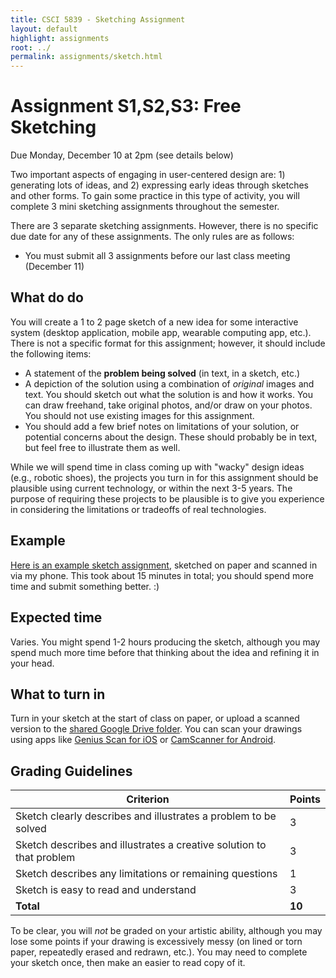```yaml
---
title: CSCI 5839 - Sketching Assignment
layout: default
highlight: assignments
root: ../
permalink: assignments/sketch.html
---
```

# Assignment S1,S2,S3: Free Sketching

Due Monday, December 10 at 2pm (see details below)

Two important aspects of engaging in user-centered design are: 1) generating lots of ideas, and 2) expressing early ideas through sketches and other forms. To gain some practice in this type of activity, you will complete 3 mini sketching assignments throughout the semester.

There are 3 separate sketching assignments. However, there is no specific due date for any of these assignments. The only rules are as follows:

- You must submit all 3 assignments before our last class meeting (December 11)

## What do do
You will create a 1 to 2 page sketch of a new idea for some interactive system (desktop application, mobile app, wearable computing app, etc.). There is not a specific format for this assignment; however, it should include the following items:

- A statement of the **problem being solved** (in text, in a sketch, etc.)
- A depiction of the solution using a combination of *original* images and text. You should sketch out what the solution is and how it works. You can draw freehand, take original photos, and/or draw on your photos. You should not use existing images for this assignment.
- You should add a few brief notes on limitations of your solution, or potential concerns about the design. These should probably be in text, but feel free to illustrate them as well.

While we will spend time in class coming up with "wacky" design ideas (e.g., robotic shoes), the projects you turn in for this assignment should be plausible using current technology, or within the next 3-5 years. The purpose of requiring these projects to be plausible is to give you experience in considering the limitations or tradeoffs of real technologies.

## Example
[Here is an example sketch assignment](../files/pizza.png), sketched on paper and scanned in via my phone. This took about 15 minutes in total; you should spend more time and submit something better. :)

## Expected time
Varies. You might spend 1-2 hours producing the sketch, although you may spend much more time before that thinking about the idea and refining it in your head.

## What to turn in
Turn in your sketch at the start of class on paper, or upload a scanned version to the [shared Google Drive folder](https://drive.google.com/a/colorado.edu/#folders/0B-vRV62_RpG2d0FIdU5SaGNrOUE). You can scan your drawings using apps like 	[Genius Scan for iOS](https://itunes.apple.com/us/app/genius-scan-pdf-scanner/id377672876?mt=8) or [CamScanner for Android](https://play.google.com/store/apps/details?id=com.intsig.camscanner&hl=en).

## Grading Guidelines

 | Criterion | Points | 
 | ---------|------- | 
 | Sketch clearly describes and illustrates a problem to be solved | 3 | 
 | Sketch describes and illustrates a creative solution to that problem | 3 | 
 | Sketch describes any limitations or remaining questions | 1 | 
 | Sketch is easy to read and understand | 3 | 
 | **Total** | **10** | 

To be clear, you will *not* be graded on your artistic ability, although you may lose some points if your drawing is excessively messy (on lined or torn paper, repeatedly erased and redrawn, etc.). You may need to complete your sketch once, then make an easier to read copy of it.